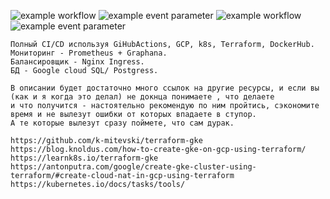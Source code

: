 ![example workflow](https://github.com/dwx82/rubysocial/actions/workflows/release.yml/badge.svg)
![example event parameter](https://github.com/dwx82/rubysocial/actions/workflows/release.yml/badge.svg?event=push)
![example workflow](https://github.com/dwx82/rubysocial/actions/workflows/magic.yml/badge.svg)
![example event parameter](https://github.com/dwx82/rubysocial/actions/workflows/magic.yml/badge.svg?event=push)
```
Полный CI/CD используя GiHubActions, GCP, k8s, Terraform, DockerHub.
Мониторинг - Prometheus + Graphana.
Балансировщик - Nginx Ingress.
БД - Google cloud SQL/ Postgress.

В описании будет достаточно много ссылок на другие ресурсы, и если вы (как и я когда это делал) не докнца понимаете , что делаете
и что получится - настоятельно рекомендую по ним пройтись, сэкономите время и не вылезут ошибки от которых впадаете в ступор.
А те которые вылезут сразу поймете, что сам дурак. 

https://github.com/k-mitevski/terraform-gke
https://blog.knoldus.com/how-to-create-gke-on-gcp-using-terraform/
https://learnk8s.io/terraform-gke
https://antonputra.com/google/create-gke-cluster-using-terraform/#create-cloud-nat-in-gcp-using-terraform
https://kubernetes.io/docs/tasks/tools/

```
